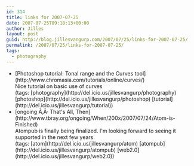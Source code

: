 ```yaml
---
id: 314
title: links for 2007-07-25
date: 2007-07-25T09:18:13+00:00
author: Jilles
layout: post
guid: http://blog.jillesvangurp.com/2007/07/25/links-for-2007-07-25/
permalink: /2007/07/25/links-for-2007-07-25/
tags:
  - photography
---
```

<ul class="delicious">
	<li>
		<div class="delicious-link">[Photoshop tutorial: Tonal range and the Curves tool](http://www.chromasia.com/tutorials/online/curves/)</div>
		<div class="delicious-extended">Nice tutorial on basic use of curves</div>
		<div class="delicious-tags">(tags: [photography](http://del.icio.us/jillesvangurp/photography) [photoshop](http://del.icio.us/jillesvangurp/photoshop) [tutorial](http://del.icio.us/jillesvangurp/tutorial))</div>
	</li>
	<li>
		<div class="delicious-link">[ongoing Ã‚Â· That's All, Then](http://www.tbray.org/ongoing/When/200x/2007/07/24/Atom-is-Finished)</div>
		<div class="delicious-extended">Atompub is finally being finalized. I'm looking forward to seeing it supported in the next few years.</div>
		<div class="delicious-tags">(tags: [atom](http://del.icio.us/jillesvangurp/atom) [atompub](http://del.icio.us/jillesvangurp/atompub) [web2.0](http://del.icio.us/jillesvangurp/web2.0))</div>
	</li>
</ul>
